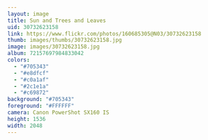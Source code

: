 ```yaml
---
layout: image
title: Sun and Trees and Leaves
uid: 30732623158
link: https://www.flickr.com/photos/160685305@N03/30732623158
thumb: images/thumbs/30732623158.jpg
image: images/30732623158.jpg
album: 72157697984833042
colors: 
  - "#705343"
  - "#e8dfcf"
  - "#c0a1af"
  - "#2c1e1a"
  - "#c69872"
background: "#705343"
foreground: "#FFFFFF"
camera: Canon PowerShot SX160 IS
height: 1536
width: 2048
---
```


